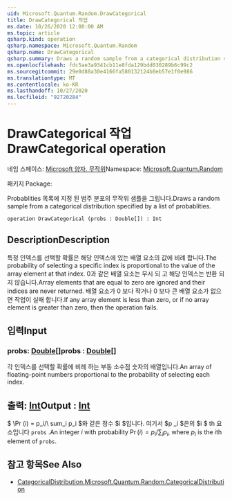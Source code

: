```yaml
---
uid: Microsoft.Quantum.Random.DrawCategorical
title: DrawCategorical 작업
ms.date: 10/26/2020 12:00:00 AM
ms.topic: article
qsharp.kind: operation
qsharp.namespace: Microsoft.Quantum.Random
qsharp.name: DrawCategorical
qsharp.summary: Draws a random sample from a categorical distribution specified by a list of probablities.
ms.openlocfilehash: fdc5ae3a9341cb11e8fda129bdd030289b6c99c2
ms.sourcegitcommit: 29e0d88a30e4166fa580132124b0eb57e1f0e986
ms.translationtype: MT
ms.contentlocale: ko-KR
ms.lasthandoff: 10/27/2020
ms.locfileid: "92720284"
---
```

# <a name="drawcategorical-operation"></a><span data-ttu-id="cf7fc-102">DrawCategorical 작업</span><span class="sxs-lookup"><span data-stu-id="cf7fc-102">DrawCategorical operation</span></span>

<span data-ttu-id="cf7fc-103">네임 스페이스: [Microsoft 양자. 무작위](xref:Microsoft.Quantum.Random)</span><span class="sxs-lookup"><span data-stu-id="cf7fc-103">Namespace: [Microsoft.Quantum.Random](xref:Microsoft.Quantum.Random)</span></span>

<span data-ttu-id="cf7fc-104">패키지 [](https://nuget.org/packages/)</span><span class="sxs-lookup"><span data-stu-id="cf7fc-104">Package: [](https://nuget.org/packages/)</span></span>


<span data-ttu-id="cf7fc-105">Probablities 목록에 지정 된 범주 분포의 무작위 샘플을 그립니다.</span><span class="sxs-lookup"><span data-stu-id="cf7fc-105">Draws a random sample from a categorical distribution specified by a list of probablities.</span></span>

```qsharp
operation DrawCategorical (probs : Double[]) : Int
```


## <a name="description"></a><span data-ttu-id="cf7fc-106">Description</span><span class="sxs-lookup"><span data-stu-id="cf7fc-106">Description</span></span>

<span data-ttu-id="cf7fc-107">특정 인덱스를 선택할 확률은 해당 인덱스에 있는 배열 요소의 값에 비례 합니다.</span><span class="sxs-lookup"><span data-stu-id="cf7fc-107">The probability of selecting a specific index is proportional to the value of the array element at that index.</span></span>
<span data-ttu-id="cf7fc-108">0과 같은 배열 요소는 무시 되 고 해당 인덱스는 반환 되지 않습니다.</span><span class="sxs-lookup"><span data-stu-id="cf7fc-108">Array elements that are equal to zero are ignored and their indices are never returned.</span></span> <span data-ttu-id="cf7fc-109">배열 요소가 0 보다 작거나 0 보다 큰 배열 요소가 없으면 작업이 실패 합니다.</span><span class="sxs-lookup"><span data-stu-id="cf7fc-109">If any array element is less than zero, or if no array element is greater than zero, then the operation fails.</span></span>

## <a name="input"></a><span data-ttu-id="cf7fc-110">입력</span><span class="sxs-lookup"><span data-stu-id="cf7fc-110">Input</span></span>

### <a name="probs--double"></a><span data-ttu-id="cf7fc-111">probs: [Double](xref:microsoft.quantum.lang-ref.double)[]</span><span class="sxs-lookup"><span data-stu-id="cf7fc-111">probs : [Double](xref:microsoft.quantum.lang-ref.double)[]</span></span>

<span data-ttu-id="cf7fc-112">각 인덱스를 선택할 확률에 비례 하는 부동 소수점 숫자의 배열입니다.</span><span class="sxs-lookup"><span data-stu-id="cf7fc-112">An array of floating-point numbers proportional to the probability of selecting each index.</span></span>



## <a name="output--int"></a><span data-ttu-id="cf7fc-113">출력: [Int](xref:microsoft.quantum.lang-ref.int)</span><span class="sxs-lookup"><span data-stu-id="cf7fc-113">Output : [Int](xref:microsoft.quantum.lang-ref.int)</span></span>

<span data-ttu-id="cf7fc-114">$ \Pr (i) = p_i/\ sum_i p_i $와 같은 정수 $i $입니다. 여기서 $p _i $은의 $i $ th 요소입니다 `probs` .</span><span class="sxs-lookup"><span data-stu-id="cf7fc-114">An integer $i$ with probability $\Pr(i) = p_i / \sum_i p_i$, where $p_i$ is the $i$th element of `probs`.</span></span>

## <a name="see-also"></a><span data-ttu-id="cf7fc-115">참고 항목</span><span class="sxs-lookup"><span data-stu-id="cf7fc-115">See Also</span></span>

- [<span data-ttu-id="cf7fc-116">CategoricalDistribution.</span><span class="sxs-lookup"><span data-stu-id="cf7fc-116">Microsoft.Quantum.Random.CategoricalDistribution</span></span>](xref:Microsoft.Quantum.Random.CategoricalDistribution)
